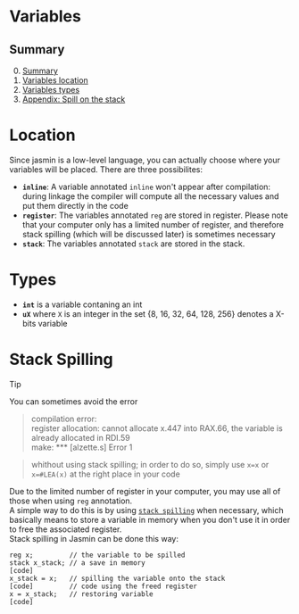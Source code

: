 # Variables

## Summary
0. [Summary](#summary)
1. [Variables location](#location)
1. [Variables types](#types)
2. [Appendix: Spill on the stack](#stack-spilling)

# Location

Since jasmin is a low-level language, you can actually choose where your variables will be placed. There are three possibilites:
 - **`inline`**: A variable annotated `inline` won't appear after compilation: during linkage the compiler will compute all the necessary values and put them directly in the code
 - **`register`**: The variables annotated `reg` are stored in register. Please note that your computer only has a limited number of register, and therefore stack spilling (which will be discussed later) is sometimes necessary
 - **`stack`**: The variables annotated `stack` are stored in the stack.

# Types
 - **`int`** is a variable contaning an int
 - **`uX`** where `X` is an integer in the set {8, 16, 32, 64, 128, 256} denotes a X-bits  variable
# Stack Spilling

> [!TIP] 
> You can sometimes avoid the error
> > compilation error:  
> > register allocation: cannot allocate x.447 into RAX.66, the variable is already allocated in RDI.59  
> > make: *** [alzette.s] Error 1  

> whithout using stack spilling; in order to do so, simply use `x=x` or `x=#LEA(x)` at the right place in your code

Due to the limited number of register in your computer, you may use all of those when using `reg` annotation.  
A simple way to do this is by using [`stack spilling`](https://en.wikipedia.org/wiki/Register_allocation) when necessary, which basically means to store a variable in memory when you don't use it in order to free the associated register.  
Stack spilling in Jasmin can be done this way:
```
reg x;         // the variable to be spilled
stack x_stack; // a save in memory
[code]
x_stack = x;   // spilling the variable onto the stack
[code]         // code using the freed register
x = x_stack;   // restoring variable
[code]
```

